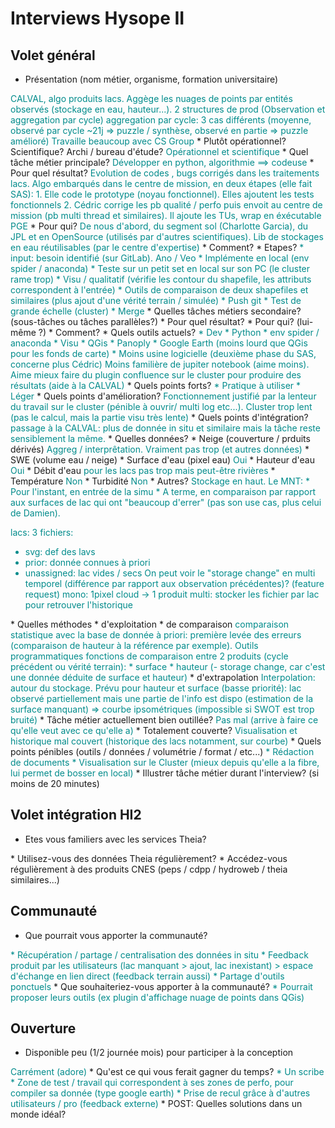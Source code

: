 # Interviews Hysope II

## Volet général

* Présentation (nom métier, organisme, formation universitaire)
<span class="user-answer">
CALVAL, algo produits lacs. Aggège les nuages de points par entités observés (stockage en eau, hauteur...).
2 structures de prod (Observation et aggregation par cycle)
aggregation par cycle: 3 cas différents (moyenne, observé par cycle ~21j => puzzle / synthèse, observé en partie => puzzle amélioré)
Travaille beaucoup avec CS Group
</span>
  * Plutôt opérationnel? Scientifique? Archi / bureau d'étude?
<span class="user-answer">
Opérationnel et scientifique
</span>
* Quel tâche métier principale? 
<span class="user-answer">
Développer en python, algorithmie ==> codeuse
</span>
  * Pour quel résultat?
<span class="user-answer">
Evolution de codes , bugs corrigés dans les traitements lacs. Algo embarqués dans le centre de mission, en deux étapes (elle fait SAS):
1. Elle code le prototype (noyau fonctionnel). Elles ajoutent les tests fonctionnels
2. Cédric corrige les pb qualité / perfo puis envoit au centre de mission (pb multi thread et similaires). Il ajoute les TUs, wrap en éxécutable PGE
</span>
  * Pour qui?
<span class="user-answer">
De nous d'abord, du segment sol (Charlotte Garcia), du JPL et en OpenSource (utilisés par d'autres scientifiques).
Lib de stockages en eau réutilisables (par le centre d'expertise)
</span>
  * Comment?
<span class="user-answer">

</span>
  * Etapes?
<span class="user-answer">
* input: besoin identifié (sur GitLab). Ano / Veo
* Implémente en local (env spider / anaconda)
* Teste sur un petit set en local sur son PC (le cluster rame trop)
  * Visu / qualitatif (vérifie les contour du shapefile, les attributs correspondent à l'entrée)
  * Outils de comparaison de deux shapefiles et similaires (plus ajout d'une vérité terrain / simulée)
* Push git
* Test de grande échelle (cluster)
* Merge
</span>
* Quelles tâches métiers secondaire? (sous-tâches ou tâches parallèles?)
<span class="user-answer">

</span>
  * Pour quel résultat?
<span class="user-answer">

</span>
  * Pour qui? (lui-même ?)
<span class="user-answer">

</span>
  * Comment?
<span class="user-answer">

</span>
* Quels outils actuels?
<span class="user-answer">
* Dev
  * Python
  * env spider / anaconda
* Visu
  * QGis
  * Panoply
  * Google Earth (moins lourd que QGis pour les fonds de carte)
* Moins usine logicielle (deuxième phase du SAS, concerne plus Cédric)
  Moins familière de jupiter notebook (aime moins).
  Aime mieux faire du plugin confluence sur le cluster pour produire des résultats (aide à la CALVAL)
</span>
  * Quels points forts?
<span class="user-answer">
* Pratique à utiliser
* Léger
</span>
  * Quels points d'amélioration?
<span class="user-answer">
Fonctionnement justifié par la lenteur du travail sur le cluster (pénible à ouvrir/ multi log etc...). Cluster trop lent (pas le calcul, mais la partie visu très lente)
</span>
  * Quels points d'intégration?
<span class="user-answer">
passage à la CALVAL: plus de donnée in situ et similaire mais la tâche reste sensiblement la même.
</span>
* Quelles données? 
<span class="user-answer">

</span>
  * Neige (couverture / prduits dérivés)
<span class="user-answer">
Aggreg / interprêtation. Vraiment pas trop (et autres données)
</span>
  * SWE (volume eau / neige)
<span class="user-answer">

</span>
  * Surface d'eau (pixel eau)
<span class="user-answer">
Oui
</span>
  * Hauteur d'eau
<span class="user-answer">
Oui
</span>
  * Débit d'eau
<span class="user-answer">
pour les lacs pas trop mais peut-être rivières
</span>
  * Température
<span class="user-answer">
Non
</span>
  * Turbidité
<span class="user-answer">
Non
</span>
  * Autres?
<span class="user-answer">
Stockage en haut. 
Le MNT:
* Pour l'instant, en entrée de la simu
* A terme,  en comparaison par rapport aux surfaces de lac qui ont "beaucoup d'errer" (pas son use cas, plus celui de Damien).

lacs: 3 fichiers:
* svg: def des lavs
* prior: donnée connues à priori
* unassigned: lac vides / secs
On peut voir le "storage change" en multi temporel (différence par rapport aux observation précédentes)? (feature request) 
mono: 1pixel cloud -> 1 produit
multi: stocker les fichier par lac pour retrouver l'historique
</span>
* Quelles méthodes
  * d'exploitation
<span class="user-answer">

</span>
  * de comparaison
<span class="user-answer">
comparaison statistique avec la base de donnée à priori: première levée des erreurs (comparaison de hauteur à la référence par exemple). Outils programmatiques
fonctions de comparaison entre 2 produits (cycle précédent ou vérité terrain):
* surface
* hauteur (- storage change, car c'est une donnée déduite de surface et hauteur)
</span>
  * d'extrapolation
<span class="user-answer">
Interpolation: autour du stockage. Prévu pour hauteur et surface (basse priorité): lac observé partiellement mais une partie de l'info est dispo (estimation de la surface manquant) => courbe ipsométriques (impossible si SWOT est trop bruité)
</span>
* Tâche métier actuellement bien outillée?
<span class="user-answer">
Pas mal (arrive à faire ce qu'elle veut avec ce qu'elle a)
</span>
  * Totalement couverte?
<span class="user-answer">
Visualisation et historique mal couvert (historique des lacs notamment, sur courbe)
</span>
* Quels points pénibles (outils / données / volumétrie / format / etc...)
<span class="user-answer">
* Rédaction de documents
* Visualisation sur le Cluster (mieux depuis qu'elle a la fibre, lui permet de bosser en local)
</span>
* Illustrer tâche métier durant l'interview? (si moins de 20 minutes)
<span class="user-answer">

</span>

## Volet intégration HI2

* Etes vous familiers avec les services Theia?
<span class="user-answer">

</span>
* Utilisez-vous des données Theia régulièrement?
<span class="user-answer">

</span>
* Accédez-vous régulièrement à des produits CNES (peps / cdpp / hydroweb / theia similaires...)
<span class="user-answer">

</span>

## Communauté

* Que pourrait vous apporter la communauté?
<span class="user-answer">
* Récupération / partage / centralisation des données in situ
* Feedback produit par les utilisateurs (lac manquant > ajout, lac inexistant) > espace d'échange en lien direct (feedback terrain aussi)
* Partage d'outils ponctuels
</span>
* Que souhaiteriez-vous apporter à la communauté?
<span class="user-answer">
* Pourrait proposer leurs outils (ex plugin d'affichage nuage de points dans QGis)
</span>

## Ouverture

* Disponible peu (1/2 journée mois) pour participer à la conception
<span class="user-answer">
Carrément (adore)
</span>
* Qu'est ce qui vous ferait gagner du temps?
<span class="user-answer">
* Un scribe
* Zone de test / travail qui correspondent à ses zones de perfo, pour compiler sa donnée (type google earth)
* Prise de recul grâce à d'autres utilisateurs / pro (feedback externe)
</span>
* POST: Quelles solutions dans un monde idéal?
<span class="user-answer">

</span>

<style>
.user-answer {
  color: darkcyan;  
}
</style>
